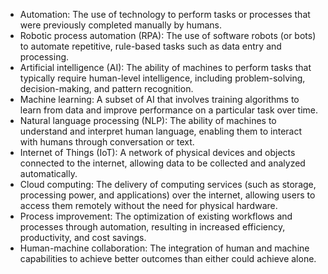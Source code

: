 - Automation: The use of technology to perform tasks or processes that were previously completed manually by humans.
- Robotic process automation (RPA): The use of software robots (or bots) to automate repetitive, rule-based tasks such as data entry and processing.
- Artificial intelligence (AI): The ability of machines to perform tasks that typically require human-level intelligence, including problem-solving, decision-making, and pattern recognition.
- Machine learning: A subset of AI that involves training algorithms to learn from data and improve performance on a particular task over time.
- Natural language processing (NLP): The ability of machines to understand and interpret human language, enabling them to interact with humans through conversation or text.
- Internet of Things (IoT): A network of physical devices and objects connected to the internet, allowing data to be collected and analyzed automatically.
- Cloud computing: The delivery of computing services (such as storage, processing power, and applications) over the internet, allowing users to access them remotely without the need for physical hardware.
- Process improvement: The optimization of existing workflows and processes through automation, resulting in increased efficiency, productivity, and cost savings.
- Human-machine collaboration: The integration of human and machine capabilities to achieve better outcomes than either could achieve alone.
